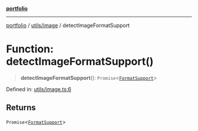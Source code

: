 [**portfolio**](../../../README.md)

***

[portfolio](../../../modules.md) / [utils/image](../README.md) / detectImageFormatSupport

# Function: detectImageFormatSupport()

> **detectImageFormatSupport**(): `Promise`\<[`FormatSupport`](../interfaces/FormatSupport.md)\>

Defined in: [utils/image.ts:6](https://github.com/tnorlund/Portfolio/blob/cb8161ab71846752f65afd52df3725bda3c26c52/portfolio/utils/image.ts#L6)

## Returns

`Promise`\<[`FormatSupport`](../interfaces/FormatSupport.md)\>
